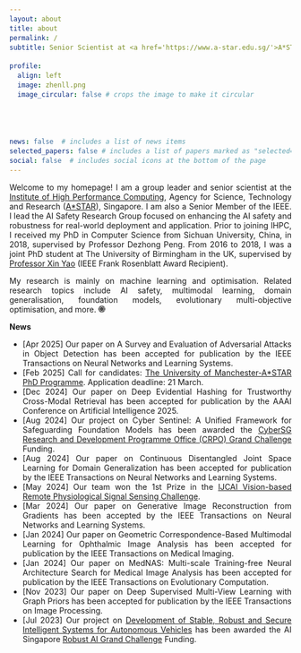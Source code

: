 ```yaml
---
layout: about
title: about
permalink: /
subtitle: Senior Scientist at <a href='https://www.a-star.edu.sg/'>A*STAR</a>

profile:
  align: left
  image: zhenll.png
  image_circular: false # crops the image to make it circular  




news: false  # includes a list of news items
selected_papers: false # includes a list of papers marked as "selected={true}"
social: false  # includes social icons at the bottom of the page
---
```


<p align="justify">Welcome to my homepage! I am a group leader and senior scientist at the <a href="https://www.a-star.edu.sg/ihpc">Institute of High Performance Computing</a>, Agency for Science, Technology and Research (<a href="https://www.a-star.edu.sg/">A*STAR</a>), Singapore. I am also a Senior Member of the IEEE. I lead the AI Safety Research Group focused on enhancing the AI safety and robustness for real-world deployment and application. Prior to joining IHPC, I received my PhD in Computer Science from Sichuan University, China, in 2018, supervised by Professor Dezhong Peng. From 2016 to 2018, I was a joint PhD student at The University of Birmingham in the UK, supervised by <a href="https://scholar.google.com/citations?hl=en&user=UUtYPl4AAAAJ">Professor Xin Yao</a> (IEEE Frank Rosenblatt Award Recipient).</p>

<p align="justify">My research is mainly on machine learning and optimisation. Related research topics include AI safety, multimodal learning, domain generalisation, foundation models, evolutionary multi-objective optimisation, and more. <a href="https://scholar.google.com/citations?user=dtv_LZkAAAAJ&hl=en"><img src="assets/img/gs.png" width="12px"></a> </p>


<Strong>News</strong>

<ul align="justify">
  <li>[Apr 2025] Our paper on A Survey and Evaluation of Adversarial Attacks in Object Detection has been accepted for publication by the IEEE Transactions on Neural Networks and Learning Systems.</li>
  <li>[Feb 2025] Call for candidates: <a href="https://www.findaphd.com/phds/project/uom-a-star-controlled-synthesis-of-virtual-patient-population-with-multimodal-representation-learning/?p182543/">The University of Manchester-A*STAR PhD Programme</a>. Application deadline: 21 March.</li>
  <li>[Dec 2024] Our paper on Deep Evidential Hashing for Trustworthy Cross-Modal Retrieval has been accepted for publication by the AAAI Conference on Artificial Intelligence 2025.</li>  
  <li>[Aug 2024] Our project on Cyber Sentinel: A Unified Framework for Safeguarding Foundation Models has been awarded the <a href="https://www.ntu.edu.sg/crpo/crpo-verticals/grant-management/grand-challenge">CyberSG Research and Development Programme Office (CRPO) Grand Challenge</a> Funding.</li>
  <li>[Aug 2024] Our paper on Continuous Disentangled Joint Space Learning for Domain Generalization has been accepted for publication by the IEEE Transactions on Neural Networks and Learning Systems.</li>
  <li>[May 2024] Our team won the 1st Prize in the <a href="https://repss-w.github.io/">IJCAI Vision-based Remote Physiological Signal Sensing Challenge</a>.</li>
  <li>[Mar 2024] Our paper on Generative Image Reconstruction from Gradients has been accepted by the IEEE Transactions on Neural Networks and Learning Systems.</li>
  <li>[Jan 2024] Our paper on Geometric Correspondence-Based Multimodal Learning for Ophthalmic Image Analysis has been accepted for publication by the IEEE Transactions on Medical Imaging.</li>
  <li>[Jan 2024] Our paper on MedNAS: Multi-scale Training-free Neural Architecture Search for Medical Image Analysis has been accepted for publication by the IEEE Transactions on Evolutionary Computation.</li>
  <li>[Nov 2023] Our paper on Deep Supervised Multi-View Learning with Graph Priors has been accepted for publication by the IEEE Transactions on Image Processing.</li>
  <li>[Jul 2023] Our project on <a href="https://aisingapore.org/development-of-stable-robust-and-secure-intelligent-systems-for-autonomous-vehicles">Development of Stable, Robust and Secure Intelligent Systems for Autonomous Vehicles</a> has been awarded the AI Singapore <a href="https://connect.aisingapore.org/2023/07/s20m-research-funding-to-address-challenges-related-to-the-increasing-use-of-ai-in-emerging-applications/">Robust AI Grand Challenge</a> Funding.</li>
</ul>

<center>
<div id="clustrmaps-widget" style="width:10%">
<script type="text/javascript" id="clstr_globe" src="//clustrmaps.com/globe.js?d=7ZHvGekSdpW0uob9cLDWhfd_JGFDw8G0ON4LCJHWCUg"></script>
</div></center>
